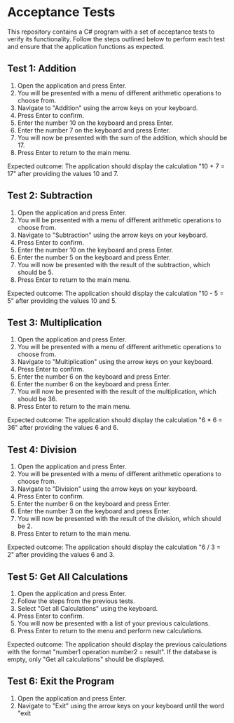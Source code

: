 # Acceptance Tests

This repository contains a C# program with a set of acceptance tests to verify its functionality. Follow the steps outlined below to perform each test and ensure that the application functions as expected.

## Test 1: Addition

1. Open the application and press Enter.
2. You will be presented with a menu of different arithmetic operations to choose from.
3. Navigate to "Addition" using the arrow keys on your keyboard.
4. Press Enter to confirm.
5. Enter the number 10 on the keyboard and press Enter.
6. Enter the number 7 on the keyboard and press Enter.
7. You will now be presented with the sum of the addition, which should be 17.
8. Press Enter to return to the main menu.

Expected outcome: The application should display the calculation "10 + 7 = 17" after providing the values 10 and 7.

## Test 2: Subtraction

1. Open the application and press Enter.
2. You will be presented with a menu of different arithmetic operations to choose from.
3. Navigate to "Subtraction" using the arrow keys on your keyboard.
4. Press Enter to confirm.
5. Enter the number 10 on the keyboard and press Enter.
6. Enter the number 5 on the keyboard and press Enter.
7. You will now be presented with the result of the subtraction, which should be 5.
8. Press Enter to return to the main menu.

Expected outcome: The application should display the calculation "10 - 5 = 5" after providing the values 10 and 5.

## Test 3: Multiplication

1. Open the application and press Enter.
2. You will be presented with a menu of different arithmetic operations to choose from.
3. Navigate to "Multiplication" using the arrow keys on your keyboard.
4. Press Enter to confirm.
5. Enter the number 6 on the keyboard and press Enter.
6. Enter the number 6 on the keyboard and press Enter.
7. You will now be presented with the result of the multiplication, which should be 36.
8. Press Enter to return to the main menu.

Expected outcome: The application should display the calculation "6 * 6 = 36" after providing the values 6 and 6.

## Test 4: Division

1. Open the application and press Enter.
2. You will be presented with a menu of different arithmetic operations to choose from.
3. Navigate to "Division" using the arrow keys on your keyboard.
4. Press Enter to confirm.
5. Enter the number 6 on the keyboard and press Enter.
6. Enter the number 3 on the keyboard and press Enter.
7. You will now be presented with the result of the division, which should be 2.
8. Press Enter to return to the main menu.

Expected outcome: The application should display the calculation "6 / 3 = 2" after providing the values 6 and 3.

## Test 5: Get All Calculations

1. Open the application and press Enter.
2. Follow the steps from the previous tests.
3. Select "Get all Calculations" using the keyboard.
4. Press Enter to confirm.
5. You will now be presented with a list of your previous calculations.
6. Press Enter to return to the menu and perform new calculations.

Expected outcome: The application should display the previous calculations with the format "number1 operation number2 = result". If the database is empty, only "Get all calculations" should be displayed.

## Test 6: Exit the Program

1. Open the application and press Enter.
2. Navigate to "Exit" using the arrow keys on your keyboard until the word "exit
